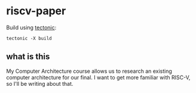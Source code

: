 # riscv-paper

Build using [tectonic](https://tectonic-typesetting.github.io/):

```
tectonic -X build
```

## what is this

My Computer Architecture course allows us to research an existing computer
architecture for our final. I want to get more familiar with RISC-V, so I'll
be writing about that.
